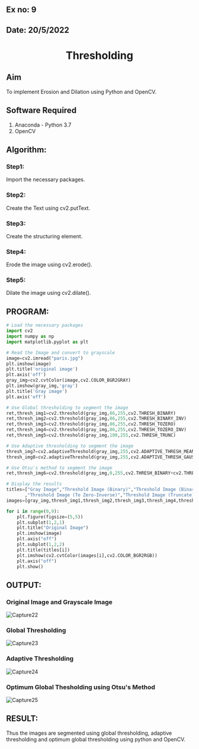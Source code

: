 ## Ex no: 9
## Date: 20/5/2022
# <p align="center">Thresholding

## Aim
To implement Erosion and Dilation using Python and OpenCV.

## Software Required
1. Anaconda - Python 3.7
2. OpenCV

## Algorithm:
### Step1:
Import the necessary packages.

### Step2:
Create the Text using cv2.putText.

### Step3:
Create the structuring element.

### Step4:
Erode the image using cv2.erode().

### Step5:
Dilate the image using cv2.dilate().


## PROGRAM:
```python
# Load the necessary packages
import cv2
import numpy as np
import matplotlib.pyplot as plt

# Read the Image and convert to grayscale
image=cv2.imread("paris.jpg")
plt.imshow(image)
plt.title('original image')
plt.axis('off')
gray_img=cv2.cvtColor(image,cv2.COLOR_BGR2GRAY)
plt.imshow(gray_img,'gray')
plt.title('Gray image')
plt.axis('off')

# Use Global thresholding to segment the image
ret,thresh_img1=cv2.threshold(gray_img,86,255,cv2.THRESH_BINARY)
ret,thresh_img2=cv2.threshold(gray_img,86,255,cv2.THRESH_BINARY_INV)
ret,thresh_img3=cv2.threshold(gray_img,86,255,cv2.THRESH_TOZERO)
ret,thresh_img4=cv2.threshold(gray_img,86,255,cv2.THRESH_TOZERO_INV)
ret,thresh_img5=cv2.threshold(gray_img,100,255,cv2.THRESH_TRUNC)

# Use Adaptive thresholding to segment the image
thresh_img7=cv2.adaptiveThreshold(gray_img,255,cv2.ADAPTIVE_THRESH_MEAN_C,cv2.THRESH_BINARY,11,2)
thresh_img8=cv2.adaptiveThreshold(gray_img,255,cv2.ADAPTIVE_THRESH_GAUSSIAN_C,cv2.THRESH_BINARY,11,2)

# Use Otsu's method to segment the image 
ret,thresh_img6=cv2.threshold(gray_img,0,255,cv2.THRESH_BINARY+cv2.THRESH_OTSU)

# Display the results
titles=["Gray Image","Threshold Image (Binary)","Threshold Image (Binary Inverse)","Threshold Image (To Zero)"
       ,"Threshold Image (To Zero-Inverse)","Threshold Image (Truncate)","Otsu","Adaptive Threshold (Mean)","Adaptive Threshold (Gaussian)"]
images=[gray_img,thresh_img1,thresh_img2,thresh_img3,thresh_img4,thresh_img5,thresh_img6,thresh_img7,thresh_img8]

for i in range(0,9):
    plt.figure(figsize=(5,5))
    plt.subplot(1,2,1)
    plt.title("Original Image")
    plt.imshow(image)
    plt.axis("off")
    plt.subplot(1,2,2)
    plt.title(titles[i])
    plt.imshow(cv2.cvtColor(images[i],cv2.COLOR_BGR2RGB))
    plt.axis("off")
    plt.show()
```
## OUTPUT:

### Original Image and Grayscale Image
![Capture22](https://user-images.githubusercontent.com/75234588/169644500-8d48e1f6-733b-4236-83a3-cb42f86d3fda.PNG)



### Global Thresholding
![Capture23](https://user-images.githubusercontent.com/75234588/169644502-041ad05b-928f-4bcb-9c11-4215a3cde30b.PNG)



### Adaptive Thresholding
![Capture24](https://user-images.githubusercontent.com/75234588/169644506-1d6dbfe9-cd15-4506-ac43-a2e779771a6e.PNG)



### Optimum Global Thesholding using Otsu's Method
![Capture25](https://user-images.githubusercontent.com/75234588/169644509-9f29021d-1e90-4f05-8d38-7098897f3743.PNG)





## RESULT:
Thus the images are segmented using global thresholding, adaptive thresholding and optimum global thresholding using python and OpenCV.
